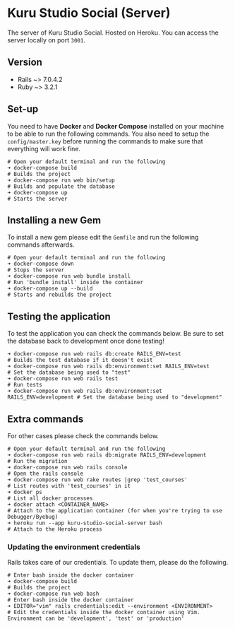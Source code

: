 # Kuru Studio Social (Server)
The server of Kuru Studio Social. Hosted on Heroku. You can access the server locally on port `3001`.

## Version
- Rails ~> 7.0.4.2
- Ruby ~> 3.2.1

## Set-up
You need to have **Docker** and **Docker Compose** installed on your machine to be able to run the following commands. You also need to setup the `config/master.key` before running the commands to make sure that everything will work fine.
```
# Open your default terminal and run the following
➜ docker-compose build                                                  # Builds the project
➜ docker-compose run web bin/setup                                      # Builds and populate the database
➜ docker-compose up                                                     # Starts the server
```

## Installing a new Gem
To install a new gem please edit the `Gemfile` and run the following commands afterwards.
```
# Open your default terminal and run the following
➜ docker-compose down                                                   # Stops the server
➜ docker-compose run web bundle install                                 # Run 'bundle install' inside the container
➜ docker-compose up --build                                             # Starts and rebuilds the project
```

## Testing the application
To test the application you can check the commands below. Be sure to set the database back to development once done testing!
```
➜ docker-compose run web rails db:create RAILS_ENV=test                 # Builds the test database if it doesn't exist
➜ docker-compose run web rails db:environment:set RAILS_ENV=test        # Set the database being used to "test"
➜ docker-compose run web rails test                                     # Run tests
➜ docker-compose run web rails db:environment:set RAILS_ENV=development # Set the database being used to "development"
```

## Extra commands
For other cases please check the commands below.
```
# Open your default terminal and run the following
➜ docker-compose run web rails db:migrate RAILS_ENV=development         # Run the migration
➜ docker-compose run web rails console                                  # Open the rails console
➜ docker-compose run web rake routes |grep 'test_courses'               # List routes with 'test_courses' in it
➜ docker ps                                                             # List all docker processes
➜ docker attach <CONTAINER_NAME>                                        # Attach to the application container (for when you're trying to use Debugger/Byebug)
➜ heroku run --app kuru-studio-social-server bash                       # Attach to the Heroku process
```

### Updating the environment credentials
Rails takes care of our credentials. To update them, please do the following.
```
# Enter bash inside the docker container
➜ docker-compose build                                                  # Builds the project
➜ docker-compose run web bash                                           # Enter bash inside the docker container
➜ EDITOR="vim" rails credentials:edit --environment <ENVIRONMENT>       # Edit the credentials inside the docker container using Vim. Environment can be 'development', 'test' or 'production'
```

